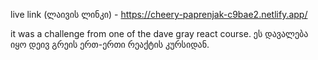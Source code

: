 live link (ლაივის ლინკი) - https://cheery-paprenjak-c9bae2.netlify.app/



it was a challenge from one of the dave gray react course. 
ეს დავალება იყო დეივ გრეის ერთ-ერთი რეაქტის კურსიდან. 
